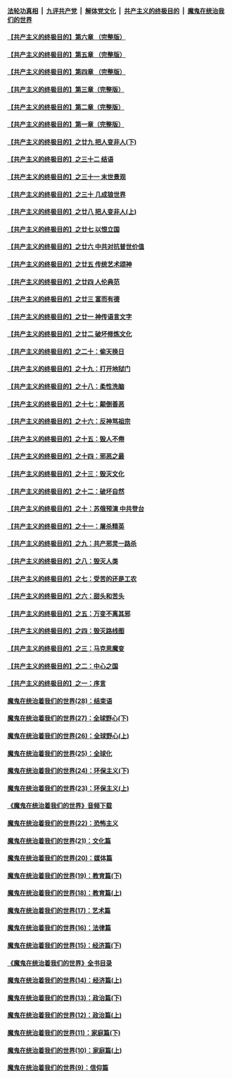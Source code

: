

####  [法轮功真相](../../../../basic/blob/master/README.md?t=06150402) &nbsp;|&nbsp; [九评共产党](../../../../9ping.md/blob/master/README.md?t=06150402) &nbsp;|&nbsp; [解体党文化](../../../../jtdwh.md/blob/master/README.md?t=06150402)  &nbsp;|&nbsp; [共产主义的终极目的](../../../../gczydzjmd.md/blob/master/README.md?t=06150402) &nbsp;|&nbsp; [魔鬼在统治我们的世界](../../../../mgztzwmdsj.md/blob/master/README.md?t=06150402) 

#### [【共产主义的终极目的】第六章 （完整版）](../pages/nsc422/n11428913.md?t=06150402) 

#### [【共产主义的终极目的】第五章 （完整版）](../pages/nsc422/n11428912.md?t=06150402) 

#### [【共产主义的终极目的】第四章 （完整版）](../pages/nsc422/n11428907.md?t=06150402) 

#### [【共产主义的终极目的】第三章（完整版）](../pages/nsc422/n11428848.md?t=06150402) 

#### [【共产主义的终极目的】第二章（完整版）](../pages/nsc422/n11428831.md?t=06150402) 

#### [【共产主义的终极目的】第一章（完整版）](../pages/nsc422/n11417651.md?t=06150402) 

#### [【共产主义的终极目的】之廿九 把人变非人(下)](../pages/nsc422/n11344140.md?t=06150402) 

#### [【共产主义的终极目的】之三十二 结语](../pages/nsc422/n11360535.md?t=06150402) 

#### [【共产主义的终极目的】之三十一 末世景观](../pages/nsc422/n11351129.md?t=06150402) 

#### [【共产主义的终极目的】之三十 几成狼世界](../pages/nsc422/n11348280.md?t=06150402) 

#### [【共产主义的终极目的】之廿八 把人变非人(上)](../pages/nsc422/n11340492.md?t=06150402) 

#### [【共产主义的终极目的】之廿七 以恨立国](../pages/nsc422/n11336944.md?t=06150402) 

#### [【共产主义的终极目的】之廿六 中共对抗普世价值](../pages/nsc422/n11324785.md?t=06150402) 

#### [【共产主义的终极目的】之廿五 传统艺术颂神](../pages/nsc422/n11296396.md?t=06150402) 

#### [【共产主义的终极目的】之廿四 人伦典范](../pages/nsc422/n11296397.md?t=06150402) 

#### [【共产主义的终极目的】之廿三 富而有德](../pages/nsc422/n11283598.md?t=06150402) 

#### [【共产主义的终极目的】之廿一 神传语言文字](../pages/nsc422/n11263265.md?t=06150402) 

#### [【共产主义的终极目的】之廿二 破坏修炼文化](../pages/nsc422/n11245728.md?t=06150402) 

#### [【共产主义的终极目的】之二十：偷天换日](../pages/nsc422/n11238846.md?t=06150402) 

#### [【共产主义的终极目的】之十九：打开地狱门](../pages/nsc422/n11206376.md?t=06150402) 

#### [【共产主义的终极目的】之十八：柔性洗脑](../pages/nsc422/n11199994.md?t=06150402) 

#### [【共产主义的终极目的】之十七：颠倒善恶](../pages/nsc422/n11179782.md?t=06150402) 

#### [【共产主义的终极目的】之十六：反神骂祖宗](../pages/nsc422/n11166798.md?t=06150402) 

#### [【共产主义的终极目的】之十五：毁人不倦](../pages/nsc422/n11166792.md?t=06150402) 

#### [【共产主义的终极目的】之十四：邪恶之最](../pages/nsc422/n11150249.md?t=06150402) 

#### [【共产主义的终极目的】之十三：毁灭文化](../pages/nsc422/n11135227.md?t=06150402) 

#### [【共产主义的终极目的】之十二：破坏自然](../pages/nsc422/n11135214.md?t=06150402) 

#### [【共产主义的终极目的】之十：苏俄预演 中共登台](../pages/nsc422/n11118424.md?t=06150402) 

#### [【共产主义的终极目的】之十一：屠杀精英](../pages/nsc422/n11118442.md?t=06150402) 

#### [【共产主义的终极目的】之九：共产邪灵一路杀](../pages/nsc422/n11114139.md?t=06150402) 

#### [【共产主义的终极目的】之八：毁灭人类](../pages/nsc422/n11108503.md?t=06150402) 

#### [【共产主义的终极目的】之七：受苦的还是工农](../pages/nsc422/n11101809.md?t=06150402) 

#### [【共产主义的终极目的】之六：甜头和苦头](../pages/nsc422/n11096971.md?t=06150402) 

#### [【共产主义的终极目的】之五：万变不离其邪](../pages/nsc422/n11091285.md?t=06150402) 

#### [【共产主义的终极目的】之四：毁灭路线图](../pages/nsc422/n11086284.md?t=06150402) 

#### [【共产主义的终极目的】之三：马克思魔变](../pages/nsc422/n11061941.md?t=06150402) 

#### [【共产主义的终极目的】之二：中心之国](../pages/nsc422/n11047728.md?t=06150402) 

#### [【共产主义的终极目的】之一：序言](../pages/nsc422/n11086077.md?t=06150402) 

#### [魔鬼在统治着我们的世界(28)：结束语](../pages/nsc422/n10936246.md?t=06150402) 

#### [魔鬼在统治着我们的世界(27)：全球野心(下)](../pages/nsc422/n10928319.md?t=06150402) 

#### [魔鬼在统治着我们的世界(26)：全球野心(上)](../pages/nsc422/n10900318.md?t=06150402) 

#### [魔鬼在统治着我们的世界(25)：全球化](../pages/nsc422/n10788205.md?t=06150402) 

#### [魔鬼在统治着我们的世界(24)：环保主义(下)](../pages/nsc422/n10695307.md?t=06150402) 

#### [魔鬼在统治着我们的世界(23)：环保主义(上)](../pages/nsc422/n10688613.md?t=06150402) 

#### [《魔鬼在统治着我们的世界》音频下载](../pages/nsc422/n10635553.md?t=06150402) 

#### [魔鬼在统治着我们的世界(22)：恐怖主义](../pages/nsc422/n10614727.md?t=06150402) 

#### [魔鬼在统治着我们的世界(21)：文化篇](../pages/nsc422/n10597706.md?t=06150402) 

#### [魔鬼在统治着我们的世界(20)：媒体篇](../pages/nsc422/n10586579.md?t=06150402) 

#### [魔鬼在统治着我们的世界(19)：教育篇(下)](../pages/nsc422/n10564808.md?t=06150402) 

#### [魔鬼在统治着我们的世界(18)：教育篇(上)](../pages/nsc422/n10526970.md?t=06150402) 

#### [魔鬼在统治着我们的世界(17)：艺术篇](../pages/nsc422/n10499093.md?t=06150402) 

#### [魔鬼在统治着我们的世界(16)：法律篇](../pages/nsc422/n10485969.md?t=06150402) 

#### [魔鬼在统治着我们的世界(15)：经济篇(下)](../pages/nsc422/n10469975.md?t=06150402) 

#### [《魔鬼在统治着我们的世界》全书目录](../pages/nsc422/n10464261.md?t=06150402) 

#### [魔鬼在统治着我们的世界(14)：经济篇(上)](../pages/nsc422/n10457370.md?t=06150402) 

#### [魔鬼在统治着我们的世界(13)：政治篇(下)](../pages/nsc422/n10448270.md?t=06150402) 

#### [魔鬼在统治着我们的世界(12)：政治篇(上)](../pages/nsc422/n10444576.md?t=06150402) 

#### [魔鬼在统治着我们的世界(11)：家庭篇(下)](../pages/nsc422/n10440961.md?t=06150402) 

#### [魔鬼在统治着我们的世界(10)：家庭篇(上)](../pages/nsc422/n10435448.md?t=06150402) 

#### [魔鬼在统治着我们的世界(9)：信仰篇](../pages/nsc422/n10432159.md?t=06150402) 

